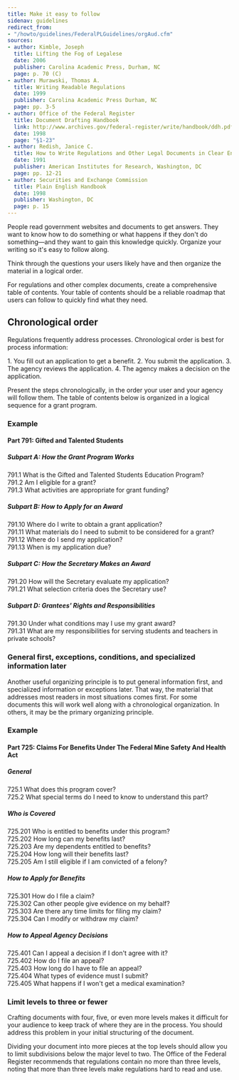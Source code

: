 ```yaml
---
title: Make it easy to follow
sidenav: guidelines
redirect_from:
- "/howto/guidelines/FederalPLGuidelines/orgAud.cfm"
sources:
- author: Kimble, Joseph
  title: Lifting the Fog of Legalese
  date: 2006
  publisher: Carolina Academic Press, Durham, NC
  page: p. 70 (C)
- author: Murawski, Thomas A.
  title: Writing Readable Regulations
  date: 1999
  publisher: Carolina Academic Press Durham, NC
  page: pp. 3-5
- author: Office of the Federal Register
  title: Document Drafting Handbook
  link: http://www.archives.gov/federal-register/write/handbook/ddh.pdf
  date: 1998
  page: "§1-23"
- author: Redish, Janice C.
  title: How to Write Regulations and Other Legal Documents in Clear English
  date: 1991
  publisher: American Institutes for Research, Washington, DC
  page: pp. 12-21
- author: Securities and Exchange Commission
  title: Plain English Handbook
  date: 1998
  publisher: Washington, DC
  page: p. 15
---
```


People read government websites and documents to get answers. They want to know how to do something or what happens if they don't do something—and they want to gain this knowledge quickly. Organize your writing so it's easy to follow along.

Think through the questions your users likely have and then organize the material in a logical order.

For regulations and other complex documents, create a comprehensive table of contents. Your table of contents should be a reliable roadmap that users can follow to quickly find what they need.

## Chronological order

Regulations frequently address processes. Chronological order is best for process information:

<div class="example-container">
1. You fill out an application to get a benefit.
2. You submit the application.
3. The agency reviews the application.
4. The agency makes a decision on the application.
</div>

Present the steps chronologically, in the order your user and your agency will follow them. The table of contents below is organized in a logical sequence for a grant program.

### Example

<div class="example-container">

#### Part 791: Gifted and Talented Students

##### Subpart A: How the Grant Program Works

791.1 What is the Gifted and Talented Students Education Program?<br>
791.2 Am I eligible for a grant?<br>
791.3 What activities are appropriate for grant funding?

##### Subpart B: How to Apply for an Award

791.10 Where do I write to obtain a grant application?<br>
791.11 What materials do I need to submit to be considered for a grant?<br>
791.12 Where do I send my application?<br>
791.13 When is my application due?

##### Subpart C: How the Secretary Makes an Award

791.20 How will the Secretary evaluate my application?<br>
791.21 What selection criteria does the Secretary use?

##### Subpart D: Grantees' Rights and Responsibilities

791.30 Under what conditions may I use my grant award?<br>
791.31 What are my responsibilities for serving students and teachers in private schools?

</div>

### General first, exceptions, conditions, and specialized information later

Another useful organizing principle is to put general information first, and specialized information or exceptions later. That way, the material that addresses most readers in most situations comes first. For some documents this will work well along with a chronological organization. In others, it may be the primary organizing principle.

### Example

<div class="example-container">

#### Part 725: Claims For Benefits Under The Federal Mine Safety And Health Act

##### General

725.1 What does this program cover?<br>
725.2 What special terms do I need to know to understand this part?

##### Who is Covered

725.201 Who is entitled to benefits under this program?<br>
725.202 How long can my benefits last?<br>
725.203 Are my dependents entitled to benefits?<br>
725.204 How long will their benefits last?<br>
725.205 Am I still eligible if I am convicted of a felony?

##### How to Apply for Benefits

725.301 How do I file a claim?<br>
725.302 Can other people give evidence on my behalf?<br>
725.303 Are there any time limits for filing my claim?<br>
725.304 Can I modify or withdraw my claim?

##### How to Appeal Agency Decisions

725.401 Can I appeal a decision if I don't agree with it?<br>
725.402 How do I file an appeal?<br>
725.403 How long do I have to file an appeal?<br>
725.404 What types of evidence must I submit?<br>
725.405 What happens if I won't get a medical examination?

</div>

### Limit levels to three or fewer

Crafting documents with four, five, or even more levels makes it difficult for your audience to keep track of where they are in the process. You should address this problem in your initial structuring of the document.

Dividing your document into more pieces at the top levels should allow you to limit subdivisions below the major level to two. The Office of the Federal Register recommends that regulations contain no more than three levels, noting that more than three levels make regulations hard to read and use.

